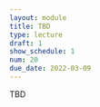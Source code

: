 ```yaml
---
layout: module
title: TBD
type: lecture
draft: 1
show_schedule: 1
num: 20
due_date: 2022-03-09
---
```


TBD